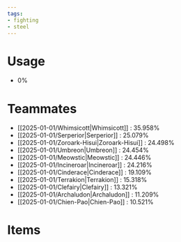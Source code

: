 ```yaml
---
tags:
- fighting
- steel
---
```

# Usage
- 0%
# Teammates
- [[2025-01-01/Whimsicott|Whimsicott]] : 35.958%
- [[2025-01-01/Serperior|Serperior]] : 25.079%
- [[2025-01-01/Zoroark-Hisui|Zoroark-Hisui]] : 24.498%
- [[2025-01-01/Umbreon|Umbreon]] : 24.454%
- [[2025-01-01/Meowstic|Meowstic]] : 24.446%
- [[2025-01-01/Incineroar|Incineroar]] : 24.216%
- [[2025-01-01/Cinderace|Cinderace]] : 19.109%
- [[2025-01-01/Terrakion|Terrakion]] : 15.318%
- [[2025-01-01/Clefairy|Clefairy]] : 13.321%
- [[2025-01-01/Archaludon|Archaludon]] : 11.209%
- [[2025-01-01/Chien-Pao|Chien-Pao]] : 10.521%
# Items